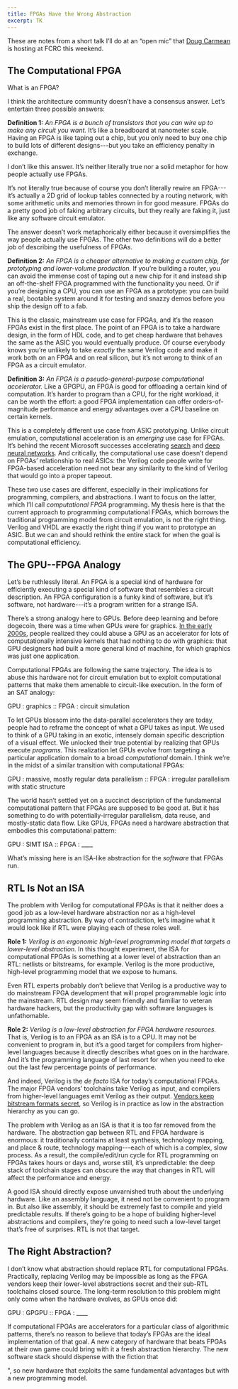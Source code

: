 ```yaml
---
title: FPGAs Have the Wrong Abstraction
excerpt: TK
---
```

<aside>
These are notes from a short talk I’ll do at an &ldquo;open mic&rdquo; that <a href="https://www.microsoft.com/en-us/research/people/dcarmean/">Doug Carmean</a> is hosting at FCRC this weekend.
</aside>

## The Computational FPGA

What is an FPGA?

I think the architecture community doesn’t have a consensus answer.
Let’s entertain three possible answers:

**Definition 1:** *An FPGA is a bunch of transistors that you can wire up to make any circuit you want.* It’s like a breadboard at nanometer scale. Having an FPGA is like taping out a chip, but you only need to buy one chip to build lots of different designs---but you take an efficiency penalty in exchange.

I don’t like this answer.
It’s neither literally true nor a solid metaphor for how people actually use FPGAs.

It’s not literally true because of course you don’t literally rewire an FPGA---it’s actually a 2D grid of lookup tables connected by a routing network, with some arithmetic units and memories thrown in for good measure.
FPGAs do a pretty good job of faking arbitrary circuits, but they really are faking it, just like any software circuit emulator.

The answer doesn’t work metaphorically either because it oversimplifies the way people actually use FPGAs.
The other two definitions will do a better job of describing the usefulness of FPGAs.

**Definition 2:** *An FPGA is a cheaper alternative to making a custom chip, for prototyping and lower-volume production.* If you’re building a router, you can avoid the immense cost of taping out a new chip for it and instead ship an off-the-shelf FPGA programmed with the functionality you need. Or if you’re designing a CPU, you can use an FPGA as a prototype: you can build a real, bootable system around it for testing and snazzy demos before you ship the design off to a fab.

This is the classic, mainstream use case for FPGAs, and it’s the reason FPGAs exist in the first place.
The point of an FPGA is to take a hardware design, in the form of HDL code, and to get cheap hardware that behaves the same as the ASIC you would eventually produce.
Of course everybody knows you’re unlikely to take *exactly* the same Verilog code and make it work both on an FPGA and on real silicon, but it’s not wrong to think of an FPGA as a circuit emulator.

**Definition 3:** *An FPGA is a pseudo-general-purpose computational accelerator.* Like a GPGPU, an FPGA is good for offloading a certain kind of computation. It’s harder to program than a CPU, for the right workload, it can be worth the effort: a good FPGA implementation can offer orders-of-magnitude performance and energy advantages over a CPU baseline on certain kernels.

This is a completely different use case from ASIC prototyping.
Unlike circuit emulation, computational acceleration is an *emerging* use case for FPGAs.
It’s behind the recent Microsoft successes accelerating [search][catapult] and [deep neural networks][brainwave].
And critically, the computational use case doesn’t depend on FPGAs’ relationship to real ASICs:
the Verilog code people write for FPGA-based acceleration need not bear any similarity to the kind of Verilog that would go into a proper tapeout.

[catapult]: https://www.microsoft.com/en-us/research/project/project-catapult/
[brainwave]: https://www.microsoft.com/en-us/research/project/project-brainwave/

These two use cases are different, especially in their implications for programming, compilers, and abstractions.
I want to focus on the latter, which I’ll call *computational FPGA* programming.
My thesis here is that the current approach to programming computational FPGAs, which borrows the traditional programming model from circuit emulation, is not the right thing.
Verilog and VHDL are exactly the right thing if you want to prototype an ASIC.
But we can and should rethink the entire stack for when the goal is computational efficiency.

## The GPU--FPGA Analogy

Let’s be ruthlessly literal.
An FPGA is a special kind of hardware for efficiently executing a special kind of software that resembles a circuit description.
An FPGA configuration is a funky kind of software, but it’s software, not hardware---it’s a program written for a strange ISA.

There’s a strong analogy here to GPUs.
Before deep learning and before dogecoin, there was a time when GPUs were for graphics.
[In the early 2000s][gpumm], people realized they could abuse a GPU as an accelerator for lots of computationally intensive kernels that had nothing to do with graphics: that GPU designers had built a more general kind of machine, for which graphics was just one application.

Computational FPGAs are following the same trajectory.
The idea is to abuse this hardware not for circuit emulation but to exploit computational patterns that make them amenable to circuit-like execution.
In the form of an SAT analogy:

<p class="showcase">
GPU : graphics :: FPGA : circuit simulation
</p>

To let GPUs blossom into the data-parallel accelerators they are today, people had to reframe the concept of what a GPU takes as input.
We used to think of a GPU taking in an exotic, intensely domain specific description of a visual effect.
We unlocked their true potential by realizing that GPUs execute *programs*.
This realization let GPUs evolve from targeting a particular application domain to a broad *computational* domain.
I think we’re in the midst of a similar transition with computational FPGAs:

<p class="showcase">
GPU : massive, mostly regular data parallelism :: FPGA : irregular parallelism with static structure
</p>

The world hasn’t settled yet on a succinct description of the fundamental computational pattern that FPGAs are supposed to be good at.
But it has something to do with potentially-irregular parallelism, data reuse, and mostly-static data flow.
Like GPUs, FPGAs need a hardware abstraction that embodies this computational pattern:

<p class="showcase">
GPU : SIMT ISA :: FPGA : ____
</p>

What’s missing here is an ISA-like abstraction for the *software* that FPGAs run.

[gpumm]: https://graphics.stanford.edu/papers/gpumatrixmult/gpumatrixmult.pdf

## RTL Is Not an ISA

The problem with Verilog for computational FPGAs is that it neither does a good job as a low-level hardware abstraction nor as a high-level programming abstraction.
By way of contradiction, let’s imagine what it would look like if RTL were playing each of these roles well.

**Role 1:** *Verilog is an ergonomic high-level programming model that targets a lower-level abstraction.*
In this thought experiment, the ISA for computational FPGAs is something at a lower level of abstraction than an RTL: netlists or bitstreams, for example.
Verilog is the more productive, high-level programming model that we expose to humans.

Even RTL experts probably don’t believe that Verilog is a productive way to do mainstream FPGA development that will propel programmable logic into the mainstream.
RTL design may seem friendly and familiar to veteran hardware hackers, but the productivity gap with software languages is unfathomable.

**Role 2:** *Verilog is a low-level abstraction for FPGA hardware resources.* That is, Verilog is to an FPGA as an ISA is to a CPU. It may not be convenient to program in, but it’s a good target for compilers from higher-level languages because it directly describes what goes on in the hardware.
And it’s the programming language of last resort for when you need to eke out the last few percentage points of performance.

And indeed, Verilog is the *de facto* ISA for today’s computational FPGAs.
The major FPGA vendors’ toolchains take Verilog as input, and compilers from higher-level languages emit Verilog as their output.
[Vendors keep bitstream formats secret][secretbs], so Verilog is in practice as low in the abstraction hierarchy as you can go.

The problem with Verilog as an ISA is that it is too far removed from the hardware.
The abstraction gap between RTL and FPGA hardware is enormous: it traditionally contains at least synthesis, technology mapping, and place & route, technology mapping---each of which is a complex, slow process.
As a result, the compile/edit/run cycle for RTL programming on FPGAs takes hours or days and, worse still, it’s unpredictable:
the deep stack of toolchain stages can obscure the way that changes in RTL will affect the performance and energy.

A good ISA should directly expose unvarnished truth about the underlying hardware.
Like an assembly language, it need not be convenient to program in.
But also like assembly, it should be extremely fast to compile and yield predictable results.
If there’s going to be a hope of building higher-level abstractions and compilers, they’re going to need such a low-level target that’s free of surprises.
RTL is not that target.

[secretbs]: http://www.megacz.com/thoughts/bitstream.secrecy.html

## The Right Abstraction?

I don’t know what abstraction should replace RTL for computational FPGAs.
Practically, replacing Verilog may be impossible as long as the FPGA vendors keep their lower-level abstractions secret and their sub-RTL toolchains closed source.
The long-term resolution to this problem might only come when the hardware evolves, as GPUs once did:

<p class=“showcase”>
GPU : GPGPU :: FPGA : ____
</p>

If computational FPGAs are accelerators for a particular class of algorithmic patterns, there’s no reason to believe that today’s FPGAs are the ideal implementation of that goal.
A new category of hardware that beats FPGAs at their own game could bring with it a fresh abstraction hierarchy.
The new software stack should dispense with the fiction that 

", so new hardware that exploits the same fundamental advantages but with a new programming model.
